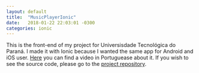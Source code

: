 ```yaml
---
layout: default
title:  "MusicPlayerIonic"
date:   2018-01-22 22:03:01 -0300
categories: ionic
---
```


This is the front-end of my project for Universisdade Tecnológica do Paraná. I made it with Ionic because I wanted the same app for Android and iOS user. <a href="https://www.youtube.com/watch?v=iZ9v1y-iWH8" target="_blank">Here</a> you can find a video in Portuguease about it. If you wish to see the source code, please go to the <a href="https://github.com/Jongui/MusicPlayerIonic" target="_blank">project repository</a>.
